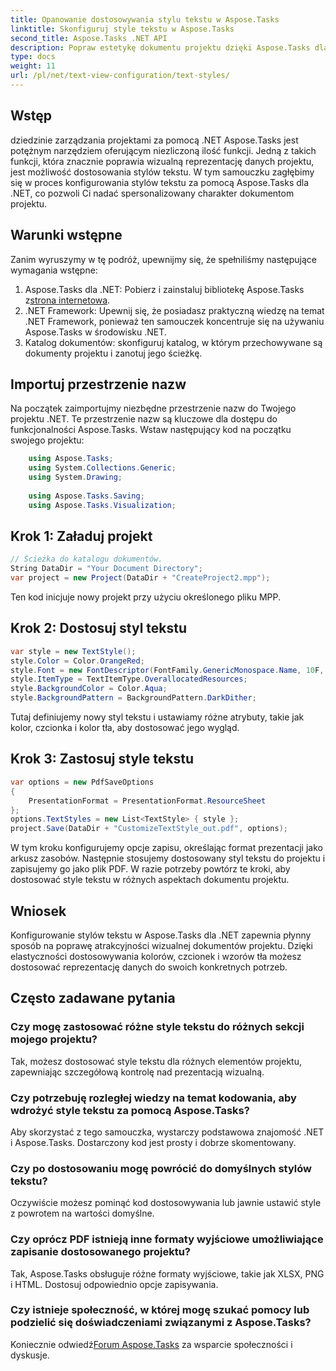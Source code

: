 ```yaml
---
title: Opanowanie dostosowywania stylu tekstu w Aspose.Tasks
linktitle: Skonfiguruj style tekstu w Aspose.Tasks
second_title: Aspose.Tasks .NET API
description: Popraw estetykę dokumentu projektu dzięki Aspose.Tasks dla .NET. Dostosuj style tekstu bez wysiłku, aby uzyskać atrakcyjną wizualnie reprezentację.
type: docs
weight: 11
url: /pl/net/text-view-configuration/text-styles/
---
```

## Wstęp
dziedzinie zarządzania projektami za pomocą .NET Aspose.Tasks jest potężnym narzędziem oferującym niezliczoną ilość funkcji. Jedną z takich funkcji, która znacznie poprawia wizualną reprezentację danych projektu, jest możliwość dostosowania stylów tekstu. W tym samouczku zagłębimy się w proces konfigurowania stylów tekstu za pomocą Aspose.Tasks dla .NET, co pozwoli Ci nadać spersonalizowany charakter dokumentom projektu.
## Warunki wstępne
Zanim wyruszymy w tę podróż, upewnijmy się, że spełniliśmy następujące wymagania wstępne:
1.  Aspose.Tasks dla .NET: Pobierz i zainstaluj bibliotekę Aspose.Tasks z[strona internetowa](https://releases.aspose.com/tasks/net/).
2. .NET Framework: Upewnij się, że posiadasz praktyczną wiedzę na temat .NET Framework, ponieważ ten samouczek koncentruje się na używaniu Aspose.Tasks w środowisku .NET.
3. Katalog dokumentów: skonfiguruj katalog, w którym przechowywane są dokumenty projektu i zanotuj jego ścieżkę.
## Importuj przestrzenie nazw
Na początek zaimportujmy niezbędne przestrzenie nazw do Twojego projektu .NET. Te przestrzenie nazw są kluczowe dla dostępu do funkcjonalności Aspose.Tasks. Wstaw następujący kod na początku swojego projektu:
```csharp
    using Aspose.Tasks;
    using System.Collections.Generic;
    using System.Drawing;
    
    using Aspose.Tasks.Saving;
    using Aspose.Tasks.Visualization;
```
## Krok 1: Załaduj projekt
```csharp
// Ścieżka do katalogu dokumentów.
String DataDir = "Your Document Directory";
var project = new Project(DataDir + "CreateProject2.mpp");
```
Ten kod inicjuje nowy projekt przy użyciu określonego pliku MPP.
## Krok 2: Dostosuj styl tekstu
```csharp
var style = new TextStyle();
style.Color = Color.OrangeRed;
style.Font = new FontDescriptor(FontFamily.GenericMonospace.Name, 10F, FontStyles.Bold | FontStyles.Italic);
style.ItemType = TextItemType.OverallocatedResources;
style.BackgroundColor = Color.Aqua;
style.BackgroundPattern = BackgroundPattern.DarkDither;
```
Tutaj definiujemy nowy styl tekstu i ustawiamy różne atrybuty, takie jak kolor, czcionka i kolor tła, aby dostosować jego wygląd.
## Krok 3: Zastosuj style tekstu
```csharp
var options = new PdfSaveOptions
{
    PresentationFormat = PresentationFormat.ResourceSheet
};
options.TextStyles = new List<TextStyle> { style };
project.Save(DataDir + "CustomizeTextStyle_out.pdf", options);
```
W tym kroku konfigurujemy opcje zapisu, określając format prezentacji jako arkusz zasobów. Następnie stosujemy dostosowany styl tekstu do projektu i zapisujemy go jako plik PDF.
W razie potrzeby powtórz te kroki, aby dostosować style tekstu w różnych aspektach dokumentu projektu.
## Wniosek
Konfigurowanie stylów tekstu w Aspose.Tasks dla .NET zapewnia płynny sposób na poprawę atrakcyjności wizualnej dokumentów projektu. Dzięki elastyczności dostosowywania kolorów, czcionek i wzorów tła możesz dostosować reprezentację danych do swoich konkretnych potrzeb.
## Często zadawane pytania
### Czy mogę zastosować różne style tekstu do różnych sekcji mojego projektu?
Tak, możesz dostosować style tekstu dla różnych elementów projektu, zapewniając szczegółową kontrolę nad prezentacją wizualną.
### Czy potrzebuję rozległej wiedzy na temat kodowania, aby wdrożyć style tekstu za pomocą Aspose.Tasks?
Aby skorzystać z tego samouczka, wystarczy podstawowa znajomość .NET i Aspose.Tasks. Dostarczony kod jest prosty i dobrze skomentowany.
### Czy po dostosowaniu mogę powrócić do domyślnych stylów tekstu?
Oczywiście możesz pominąć kod dostosowywania lub jawnie ustawić style z powrotem na wartości domyślne.
### Czy oprócz PDF istnieją inne formaty wyjściowe umożliwiające zapisanie dostosowanego projektu?
Tak, Aspose.Tasks obsługuje różne formaty wyjściowe, takie jak XLSX, PNG i HTML. Dostosuj odpowiednio opcje zapisywania.
### Czy istnieje społeczność, w której mogę szukać pomocy lub podzielić się doświadczeniami związanymi z Aspose.Tasks?
 Koniecznie odwiedź[Forum Aspose.Tasks](https://forum.aspose.com/c/tasks/15) za wsparcie społeczności i dyskusje.